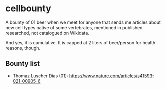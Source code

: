 # cellbounty
A bounty of 01 beer when we meet for anyone that sends me articles about new cell types native of some vertebrates, mentioned in published researched, not catalogued on Wikidata. 

And yes, it is cumulative. It is capped at 2 liters of beer/person for health reasons, though.

## Bounty list

- Thomaz Luscher Dias (01): <https://www.nature.com/articles/s41593-021-00905-6>
